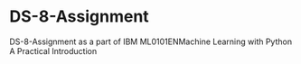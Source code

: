 # DS-8-Assignment
DS-8-Assignment
as a part of IBM ML0101ENMachine Learning with Python A Practical Introduction
